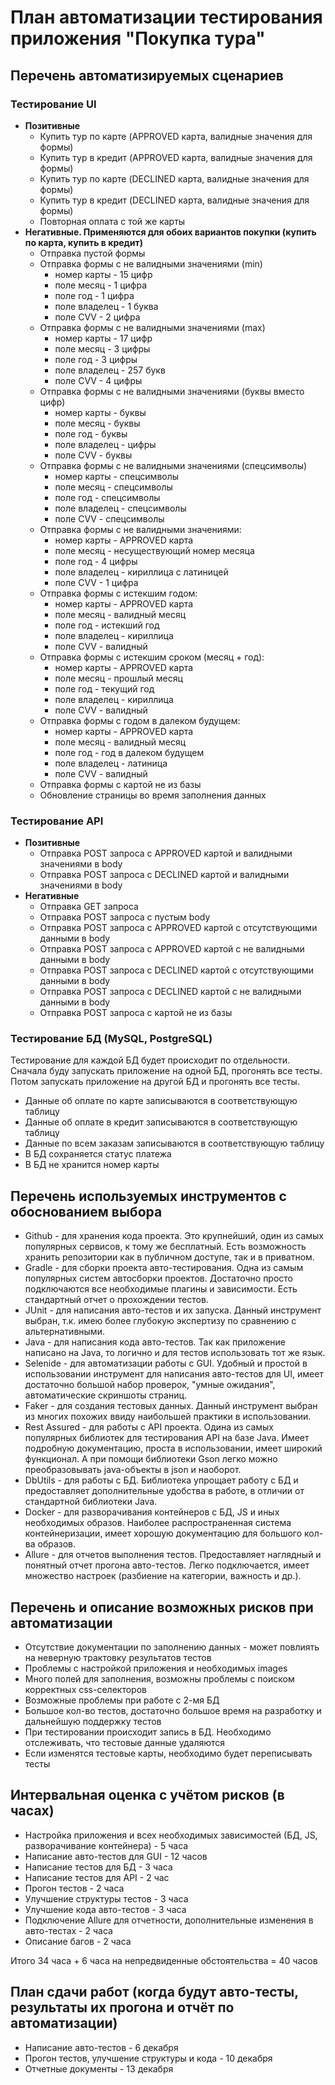 # План автоматизации тестирования приложения "Покупка тура"

## Перечень автоматизируемых сценариев
### Тестирование UI
* **Позитивные**
    * Купить тур по карте (APPROVED карта, валидные значения для формы)
    * Купить тур в кредит (APPROVED карта, валидные значения для формы)
    * Купить тур по карте (DECLINED карта, валидные значения для формы)
    * Купить тур в кредит (DECLINED карта, валидные значения для формы)
    * Повторная оплата с той же карты
* **Негативные. Применяются для обоих вариантов покупки (купить по карта, купить в кредит)**
     * Отправка пустой формы
     * Отправка формы с не валидными значениями (min)
        * номер карты  - 15 цифр
        * поле месяц - 1 цифра
        * поле год - 1 цифра
        * поле владелец - 1 буква
        * поле CVV - 2 цифра
     * Отправка формы с не валидными значениями (max)
        * номер карты - 17 цифр
        * поле месяц - 3 цифры
        * поле год - 3 цифры
        * поле владелец - 257 букв
        * поле CVV - 4 цифры
     * Отправка формы с не валидными значениями (буквы вместо цифр)
        * номер карты - буквы
        * поле месяц - буквы
        * поле год - буквы
        * поле владелец - цифры
        * поле CVV - буквы
     * Отправка формы с не валидными значениями (спецсимволы)
        * номер карты - спецсимволы
        * поле месяц - спецсимволы
        * поле год - спецсимволы
        * поле владелец - спецсимволы
        * поле CVV - спецсимволы  
     * Отправка формы с не валидными значениями:
        * номер карты - APPROVED карта
        * поле месяц - несуществующий номер месяца
        * поле год - 4 цифры
        * поле владелец - кириллица с латиницей
        * поле CVV - 1 цифра 
     * Отправка формы с истекшим годом:
        * номер карты - APPROVED карта
        * поле месяц - валидный месяц
        * поле год - истекший год
        * поле владелец - кириллица
        * поле CVV - валидный
     * Отправка формы с истекшим сроком (месяц + год):
        * номер карты - APPROVED карта
        * поле месяц - прошлый месяц
        * поле год - текущий год
        * поле владелец - кириллица
        * поле CVV - валидный
     * Отправка формы с годом в далеком будущем:
        * номер карты - APPROVED карта
        * поле месяц - валидный месяц
        * поле год - год в далеком будущем
        * поле владелец - латиница
        * поле CVV - валидный
     * Отправка формы с картой не из базы 
     * Обновление страницы во время заполнения данных
### Тестирование API
* **Позитивные**
    * Отправка POST запроса с APPROVED картой и валидными значениями в body
    * Отправка POST запроса с DECLINED картой и валидными значениями в body
* **Негативные**
    * Отправка GET запроса
    * Отправка POST запроса с пустым body
    * Отправка POST запроса с APPROVED картой c отсутствующими данными в body
    * Отправка POST запроса с APPROVED картой c не валидными данными в body
    * Отправка POST запроса с DECLINED картой c отсутствующими данными в body
    * Отправка POST запроса с DECLINED картой c не валидными данными в body
    * Отправка POST запроса с картой не из базы
### Тестирование БД (MySQL, PostgreSQL)
Тестирование для каждой БД будет происходит по отдельности. Сначала буду запускать приложение на одной БД, прогонять все тесты. Потом запускать приложение на другой БД и прогонять все тесты.
* Данные об оплате по карте записываются в соответствующую таблицу
* Данные об оплате в кредит записываются в соответствующую таблицу
* Данные по всем заказам записываются в соответствующую таблицу
* В БД сохраняется статус платежа
* В БД не хранится номер карты
    
## Перечень используемых инструментов с обоснованием выбора
* Github - для хранения кода проекта. Это крупнейший, один из самых популярных сервисов, к тому же бесплатный. Есть возможность хранить репозитории как в публичном доступе, так и в приватном.
* Gradle - для сборки проекта авто-тестирования. Одна из самым популярных систем автосборки проектов. Достаточно просто подключаются все необходимые плагины и зависимости. Есть стандартный отчет о прохождении тестов.
* JUnit - для написания авто-тестов и их запуска. Данный инструмент выбран, т.к. имею более глубокую экспертизу по сравнению с альтернативными.
* Java - для написания кода авто-тестов. Так как приложение написано на Java, то логично и для тестов использовать тот же язык.
* Selenide - для автоматизации работы с GUI. Удобный и простой в использовании инструмент для написания авто-тестов для UI, имеет достаточно большой набор проверок, "умные ожидания", автоматические скриншоты страниц.
* Faker - для создания тестовых данных. Данный инструмент выбран из многих похожих ввиду наибольшей практики в использовании.
* Rest Assured - для работы с API проекта. Одина из самых популярных библиотек для тестирования API на базе Java. Имеет подробную документацию, проста в использовании, имеет широкий функционал. А при помощи библиотеки Gson легко можно преобразовывать java-объекты в json и наоборот.
* DbUtils - для работы с БД. Библиотека упрощает работу с БД и предоставляет дополнительные удобства в работе, в отличии от стандартной библиотеки Java.
* Docker - для разворачивания контейнеров с БД, JS и иных необходимых образов. Наиболее распространенная система контейнеризации, имеет хорошую документацию для большого кол-ва образов.
* Allure - для отчетов выполнения тестов. Предоставляет наглядный и понятный отчет прогона авто-тестов. Легко подключается, имеет множество настроек (разбиение на категории, важность и др.).

## Перечень и описание возможных рисков при автоматизации
* Отсутствие документации по заполнению данных - может повлиять на неверную трактовку результатов тестов
* Проблемы с настройкой приложения и необходимых images
* Много полей для заполнения, возможны проблемы с поиском корректных css-селекторов
* Возможные проблемы при работе с 2-мя БД
* Большое кол-во тестов, достаточно большое время на разработку и дальнейшую поддержку тестов
* При тестировании происходит запись в БД. Необходимо отслеживать, что тестовые данные удаляются
* Если изменятся тестовые карты, необходимо будет переписывать тесты

## Интервальная оценка с учётом рисков (в часах)
* Настройка приложения и всех необходимых зависимостей (БД, JS, разворачивание контейнера) - 5 часа
* Написание авто-тестов для GUI - 12 часов
* Написание тестов для БД - 3 часа
* Написание тестов для API - 2 час
* Прогон тестов - 2 часа
* Улучшение структуры тестов - 3 часа
* Улучшение кода авто-тестов - 3 часа
* Подключение Allure для отчетности, дополнительные изменения в авто-тестах - 2 часа
* Описание багов - 2 часа

Итого 34 часа + 6 часа на непредвиденные обстоятельства = 40 часов

## План сдачи работ (когда будут авто-тесты, результаты их прогона и отчёт по автоматизации)
* Написание авто-тестов -  6 декабря
* Прогон тестов, улучшение структуры и кода -  10 декабря
* Отчетные документы -  13 декабря

